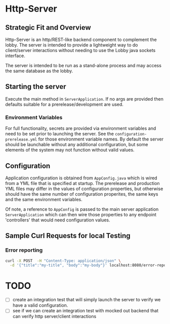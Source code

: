 # Http-Server

## Strategic Fit and Overview

Http-Server is an http/REST-like backend component to complement the lobby.
The server is intended to provide a lightweight way to do client/server
interactions without needing to use the Lobby java sockets interface.

The server is intended to be run as a stand-alone process and may access
the same database as the lobby.

## Starting the server
Execute the main method in `ServerApplication`. If no args are provided then
defaults suitable for a prerelease/development are used.

### Environment Variables

For full functionality, secrets are provided via environment variables and need
to be set prior to launching the server. See the `configuration-prerelease.yml`
for those environment variable names. By default the server should be launchable
without any additional configuration, but some elements of the system may not function
without valid values.

## Configuration

Application configuration is obtained from `AppConfig.java` which is wired
from a YML file that is specified at startup. The prerelease and production
YML files may differ in the values of configuration properties, but otherwise
should have the same number of configuration properites, the same keys
and the same environment variables.

Of note, a reference to `AppConfig` is passed to the main server application
`ServerApplication` which can then wire those properties to any endpoint
'controllers' that would need configuration values.



## Sample Curl Requests for local Testing


### Error reporting

```bash
curl -X POST  -H "Content-Type: application/json" \
  -d '{"title":"my-title", "body":"my-body"}' localhost:8080/error-report
```


# TODO

- [ ] create an integration test that will simply launch the server to verify we have a 
  valid configuration.
- [ ] see if we can create an integration test with mocked out backend that
  can verify http server/client interactions

